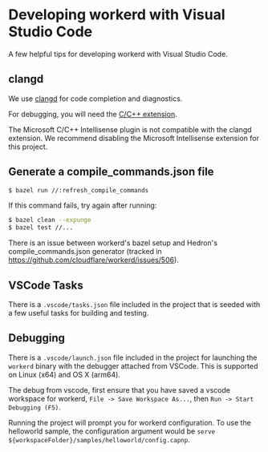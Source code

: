 # Developing workerd with Visual Studio Code

A few helpful tips for developing workerd with Visual Studio Code.

## clangd

We use [clangd](https://marketplace.visualstudio.com/items?itemName=llvm-vs-code-extensions.vscode-clangd)
for code completion and diagnostics.

For debugging, you will need the [C/C++ extension](https://marketplace.visualstudio.com/items?itemName=ms-vscode.cpptools).

The Microsoft C/C++ Intellisense plugin is not compatible with the clangd extension. We recommend disabling the
Microsoft Intellisense extension for this project.

## Generate a compile_commands.json file

```sh
$ bazel run //:refresh_compile_commands
```

If this command fails, try again after running:

```sh
$ bazel clean --expunge
$ bazel test //...
```

There is an issue between workerd's bazel setup and Hedron's compile_commands.json generator (tracked in
https://github.com/cloudflare/workerd/issues/506).

## VSCode Tasks

There is a `.vscode/tasks.json` file included in the project that is seeded with a few useful
tasks for building and testing.

## Debugging

There is a `.vscode/launch.json` file included in the project for launching the `workerd` binary with
the debugger attached from VSCode. This is supported on Linux (x64) and OS X (arm64).

The debug from vscode, first ensure that you have saved a vscode workspace for workerd,
`File -> Save Workspace As...`, then `Run -> Start Debugging (F5)`.

Running the project will prompt you for workerd configuration. To use the helloworld sample, the
configuration argument would be `serve ${workspaceFolder}/samples/helloworld/config.capnp`.
